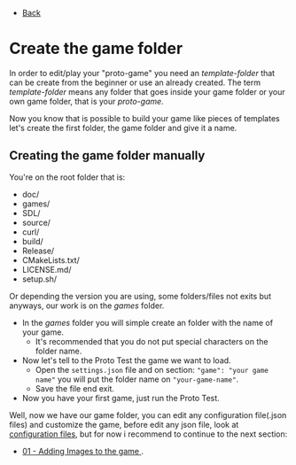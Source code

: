 * [Back](../00-introduction.md)

# Create the game folder

In order to edit/play your "proto-game" you need an *template-folder* that can be create 
from the beginner or use an already created. The term *template-folder* means any folder 
that goes inside your game folder or your own game folder, that is your *proto-game*. 

Now you know that is possible to build your game like pieces of templates let's create 
the first folder, the game folder and give it a name. 

## Creating the game folder manually 

You're on the root folder that is: 
* doc/
* games/
* SDL/
* source/
* curl/
* build/
* Release/
* CMakeLists.txt/
* LICENSE.md/
* setup.sh/

Or depending the version you are using, some folders/files not exits but anyways, our work is 
on the *games* folder. 

- In the *games* folder you will simple create an folder with the name of your game.
  - It's recommended that you do not put special characters on the folder name.
- Now let's tell to the Proto Test the game we want to load. 
  - Open the `settings.json` file and on section: `"game": "your game name"` you will put the folder name 
on `"your-game-name"`.
  - Save the file end exit.
- Now you have your first game, just run the Proto Test. 

Well, now we have our game folder, you can edit any configuration file(.json files) and 
customize the game, before edit any json file, look at [configuration files](../configuration-files.md),
but for now i recommend to continue to the next section: 
* [ 01 - Adding Images to the game ](../01-images/images.md).



